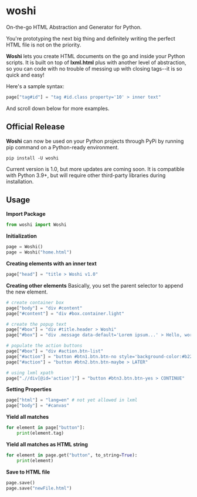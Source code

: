 # woshi
On-the-go HTML Abstraction and Generator for Python.

You're prototyping the next big thing and definitely writing the perfect HTML file is not on the priority.

**Woshi** lets you create HTML documents on the go and inside your Python scripts. It is built on top of **lxml.html** plus with another level of abstraction, so you can code with no trouble of messing up with closing tags--it is so quick and easy!

Here's a sample syntax:
```python
page["tag#id"] = "tag #id.class property='10' > inner text"
```
And scroll down below for more examples.

## Official Release
**Woshi** can now be used on your Python projects through PyPi by running pip command on a Python-ready environment.

`pip install -U woshi`

Current version is 1.0, but more updates are coming soon. It is compatible with Python 3.9+, but will require other third-party libraries during installation.


## Usage
**Import Package**
```python
from woshi import Woshi
```

**Initialization**
```python
page = Woshi()
page = Woshi("home.html")
```

**Creating elements with an inner text**
```python
page["head"] = "title > Woshi v1.0"
```

**Creating other elements**
Basically, you set the parent selector to append the new element.
```python
# create container box
page["body"] = "div #content"
page["#content"] = "div #box.container.light"

# create the popup text
page["#box"] = "div #title.header > Woshi"
page["#box"] = "div .message data-default='Lorem ipsum...' > Hello, world!"

# populate the action buttons
page["#box"] = "div #action.btn-list"
page["#action"] = "button #btn1.btn.btn-no style='background-color:#b22222;color:#fff;' > CLOSE"
page["#action"] = "button #btn2.btn.btn-maybe > LATER"

# using lxml xpath
page[".//div[@id='action']"] = "button #btn3.btn.btn-yes > CONTINUE"
```

**Setting Properties**
```python
page["html"] = "lang=en" # not yet allowed in lxml
page["body"] = "#canvas"
```

**Yield all matches**
```python
for element in page["button"]:
    print(element.tag)
```

**Yield all matches as HTML string**
```python
for element in page.get("button", to_string=True):
    print(element)
```

**Save to HTML file**
```python
page.save()
page.save("newFile.html")
```
